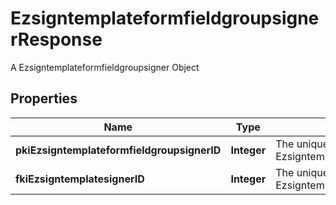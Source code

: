 

# EzsigntemplateformfieldgroupsignerResponse

A Ezsigntemplateformfieldgroupsigner Object

## Properties

| Name | Type | Description | Notes |
|------------ | ------------- | ------------- | -------------|
|**pkiEzsigntemplateformfieldgroupsignerID** | **Integer** | The unique ID of the Ezsigntemplateformfieldgroupsigner |  |
|**fkiEzsigntemplatesignerID** | **Integer** | The unique ID of the Ezsigntemplatesigner |  |



